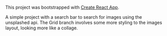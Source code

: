 This project was bootstrapped with [Create React App](https://github.com/facebook/create-react-app).

A simple project with a search bar to search for images using the unsplashed api. The Grid branch involves some more styling to the images layout, looking more like a collage. 
